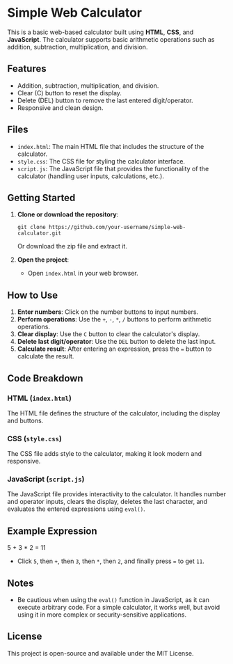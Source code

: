 # Simple Web Calculator

This is a basic web-based calculator built using **HTML**, **CSS**, and **JavaScript**. The calculator supports basic arithmetic operations such as addition, subtraction, multiplication, and division.

## Features
- Addition, subtraction, multiplication, and division.
- Clear (C) button to reset the display.
- Delete (DEL) button to remove the last entered digit/operator.
- Responsive and clean design.

## Files

- `index.html`: The main HTML file that includes the structure of the calculator.
- `style.css`: The CSS file for styling the calculator interface.
- `script.js`: The JavaScript file that provides the functionality of the calculator (handling user inputs, calculations, etc.).

## Getting Started

1. **Clone or download the repository**:
    ```
    git clone https://github.com/your-username/simple-web-calculator.git
    ```
    Or download the zip file and extract it.

2. **Open the project**:
    - Open `index.html` in your web browser.

## How to Use

1. **Enter numbers**: Click on the number buttons to input numbers.
2. **Perform operations**: Use the `+`, `-`, `*`, `/` buttons to perform arithmetic operations.
3. **Clear display**: Use the `C` button to clear the calculator's display.
4. **Delete last digit/operator**: Use the `DEL` button to delete the last input.
5. **Calculate result**: After entering an expression, press the `=` button to calculate the result.

## Code Breakdown

### HTML (`index.html`)
The HTML file defines the structure of the calculator, including the display and buttons.

### CSS (`style.css`)
The CSS file adds style to the calculator, making it look modern and responsive.

### JavaScript (`script.js`)
The JavaScript file provides interactivity to the calculator. It handles number and operator inputs, clears the display, deletes the last character, and evaluates the entered expressions using `eval()`.

## Example Expression
5 + 3 * 2 = 11
- Click `5`, then `+`, then `3`, then `*`, then `2`, and finally press `=` to get `11`.

## Notes

- Be cautious when using the `eval()` function in JavaScript, as it can execute arbitrary code. For a simple calculator, it works well, but avoid using it in more complex or security-sensitive applications.

## License

This project is open-source and available under the MIT License.
